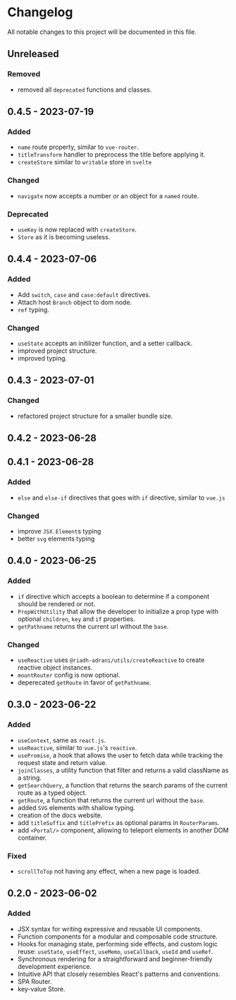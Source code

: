 # Changelog

All notable changes to this project will be documented in this file.

## Unreleased

### Removed

- removed all `deprecated` functions and classes.

## 0.4.5 - 2023-07-19

### Added

- `name` route property, similar to `vue-router`.
- `titleTransform` handler to preprocess the title before applying it.
- `createStore` similar to `writable` store in `svelte`

### Changed

- `navigate` now accepts a number or an object for a `named` route.

### Deprecated

- `useKey` is now replaced with `createStore`.
- `Store` as it is becoming useless.

## 0.4.4 - 2023-07-06

### Added

- Add `switch`, `case` and `case:default` directives.
- Attach host `Branch` object to dom node.
- `ref` typing.

### Changed

- `useState` accepts an initilizer function, and a setter callback.
- improved project structure.
- improved typing.

## 0.4.3 - 2023-07-01

### Changed

- refactored project structure for a smaller bundle size.

## 0.4.2 - 2023-06-28

## 0.4.1 - 2023-06-28

### Added

- `else` and `else-if` directives that goes with `if` directive, similar to `vue.js`

### Changed

- improve `JSX.Element`s typing
- better `svg` elements typing

## 0.4.0 - 2023-06-25

### Added

- `if` directive which accepts a boolean to determine if a component should be rendered or not.
- `PropWithUtility` that allow the developer to initialize a prop type with optional `children`, `key` and `if` properties.
- `getPathname` returns the current url without the `base`.

### Changed

- `useReactive` uses `@riadh-adrani/utils/createReactive` to create reactive object instances.
- `mountRouter` config is now optional.
- deperecated `getRoute` in favor of `getPathname`.

## 0.3.0 - 2023-06-22

### Added

- `useContext`, same as `react.js`.
- `useReactive`, similar to `vue.js`'s `reactive`.
- `usePromise`, a hook that allows the user to fetch data while tracking the request state and return value.
- `joinClasses`, a utility function that filter and returns a valid className as a string.
- `getSearchQuery`, a function that returns the search params of the current route as a typed object.
- `getRoute`, a function that returns the current url without the `base`.
- added `SVG` elements with shallow typing.
- creation of the docs website.
- add `titleSuffix` and `titlePrefix` as optional params in `RouterParams`.
- add `<Portal/>` component, allowing to teleport elements in another DOM container.

### Fixed

- `scrollToTop` not having any effect, when a new page is loaded.

## 0.2.0 - 2023-06-02

### Added

- JSX syntax for writing expressive and reusable UI components.
- Function components for a modular and composable code structure.
- Hooks for managing state, performing side effects, and custom logic reuse: `useState`, `useEffect`, `useMemo`, `useCallback`, `useId` and `useRef`.
- Synchronous rendering for a straightforward and beginner-friendly development experience.
- Intuitive API that closely resembles React's patterns and conventions.
- SPA Router.
- key-value Store.
